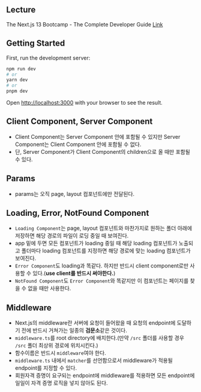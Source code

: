 ## Lecture

The Next.js 13 Bootcamp - The Complete Developer Guide
[Link](https://udemy.com/course/the-nextjs-13-bootcamp-the-complete-developer-guide/)

## Getting Started

First, run the development server:

```bash
npm run dev
# or
yarn dev
# or
pnpm dev
```

Open [http://localhost:3000](http://localhost:3000) with your browser to see the result.

## Client Component, Server Component

- Client Component는 Server Component 안에 포함될 수 있지만 Server Component는 Client Component 안에 포함될 수 없다.
- 단, Server Component가 Client Component의 children으로 올 때만 포함될 수 있다.

## Params

- params는 오직 page, layout 컴포넌트에만 전달된다.

## Loading, Error, NotFound Component

- `Loading Component`는 page, layout 컴포넌트와 마찬가지로 원하는 폴더 아래에 저장하면 해당 경로의 파일이 로딩 중일 때 보여진다.
- app 밑에 두면 모든 컴포넌트가 loading 중일 때 해당 loading 컴포넌트가 노출되고 폴더마다 loading 컴포넌트를 지정하면 해당 경로에 맞는 loading 컴포넌트가 보여진다.
- `Error Component`도 loading과 똑같다. 하지만 반드시 client component로만 사용할 수 있다.(**use client를 반드시 써야한다.**)
- `NotFound Component`도 `Error Component`와 똑같지만 이 컴포넌트는 페이지를 찾을 수 없을 때만 사용한다.

## Middleware

- Next.js의 middleware란 서버에 요청이 들어왔을 때 요청의 endpoint에 도달하기 전에 반드시 거쳐가는 일종의 **검문소**같은 것이다.
- `middleware.ts`를 root directory에 배치한다.(만약 `/src` 폴더를 사용할 경우 `/src` 폴더 최상위 경로에 위치시킨다.)
- 함수이름은 반드시 `middleware`여야 한다.
- `middleware.ts` 내에서 `matcher`를 선언함으로서 middleware가 적용될 endpoint를 지정할 수 있다.
- 회원자격 증명이 요구되는 endpoint에 middleware를 적용하면 모든 endpoint에 일일이 자격 증명 로직을 넣지 않아도 된다.